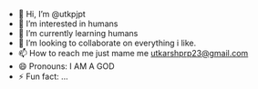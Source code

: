 - 👋 Hi, I’m @utkpjpt
- 👀 I’m interested in humans
- 🌱 I’m currently learning humans
- 💞️ I’m looking to collaborate on everything i like.
- 📫 How to reach me just mame me utkarshprp23@gmail.com
- 😄 Pronouns: I AM A GOD
- ⚡ Fun fact: ...

<!---
utkpjpt/utkpjpt is a ✨ special ✨ repository because its `README.md` (this file) appears on your GitHub profile.
You can click the Preview link to take a look at your changes.
--->
